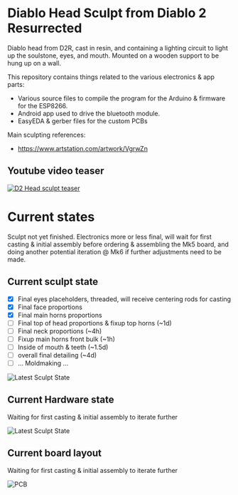 # Diablo Head Sculpt from Diablo 2 Resurrected

Diablo head from D2R, cast in resin, and containing a lighting circuit to light up the soulstone, eyes, and mouth.
Mounted on a wooden support to be hung up on a wall.

This repository contains things related to the various electronics & app parts:
- Various source files to compile the program for the Arduino & firmware for the ESP8266.
- Android app used to drive the bluetooth module.
- EasyEDA & gerber files for the custom PCBs


Main sculpting references:
- https://www.artstation.com/artwork/VgrwZn


## Youtube video teaser

[![D2 Head sculpt teaser](https://img.youtube.com/vi/fM9Wi7bSkBk/0.jpg)](https://www.youtube.com/watch?v=fM9Wi7bSkBk)


# Current states
Sculpt not yet finished. Electronics more or less final, will wait for first casting & initial assembly before ordering & assembling the Mk5 board, and doing another potential iteration @ Mk6 if further adjustments need to be made.

## Current sculpt state
- [x] Final eyes placeholders, threaded, will receive centering rods for casting
- [x] Final face proportions
- [x] Final main horns proportions
- [ ] Final top of head proportions & fixup top horns (~1d)
- [ ] Final neck proportions (~4h)
- [ ] Fixup main horns front bulk (~1h)
- [ ] Inside of mouth & teeth (~1.5d)
- [ ] overall final detailing (~4d)
- [ ] ... Moldmaking ...

![Latest Sculpt State](Latest_Sculpt.jpg)

## Current Hardware state
Waiting for first casting & initial assembly to iterate further

![Latest Sculpt State](PCB/Latest_Assembly.jpg)

## Current board layout
Waiting for first casting & initial assembly to iterate further

![PCB](PCB/Latest_PCB.png)

